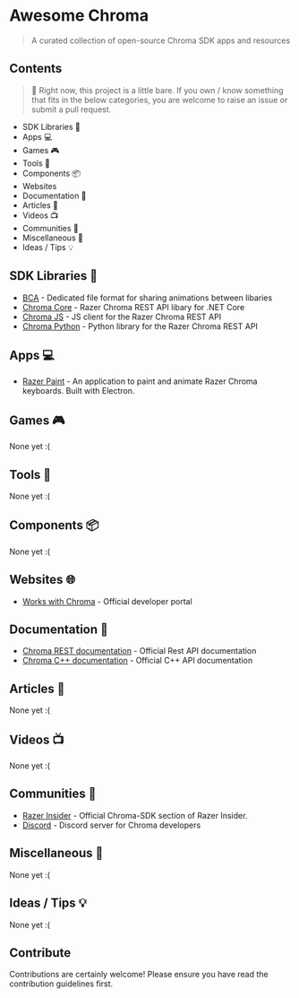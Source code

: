 # Awesome Chroma
> A curated collection of open-source Chroma SDK apps and resources

## Contents

> :bear: Right now, this project is a little bare. If you own / know something that fits in the below categories, you are welcome to raise an issue or submit a pull request.

* SDK Libraries 🎨
* Apps 💻  
* Games 🎮 
* Tools 🔧 
* Components  📦 
* Websites 
* Documentation 📓 
* Articles 📄 
* Videos 📺 
* Communities 👥 
* Miscellaneous 💌 
* Ideas / Tips 💡 

## SDK Libraries 🎨

* [BCA](https://github.com/chroma-sdk/bca) - Dedicated file format for sharing animations between libaries
* [Chroma Core](https://github.com/chroma-sdk/chroma-core) - Razer Chroma REST API libary for .NET Core
* [Chroma JS](https://github.com/chroma-sdk/chroma-js) - JS client for the Razer Chroma REST API
* [Chroma Python](https://github.com/chroma-sdk/chroma-python) - Python library for the Razer Chroma REST API

## Apps 💻 

* [Razer Paint](https://github.com/nick-michael/razer-paint) - An application to paint and animate Razer Chroma keyboards. Built with Electron.

## Games 🎮 

None yet :(

## Tools 🔧 

None yet :(

## Components  📦 

None yet :(

## Websites 🌐

* [Works with Chroma](http://developer.razerzone.com/works-with-chroma/) - Official developer portal

## Documentation 📓 

* [Chroma REST documentation](https://assets.razerzone.com/dev_portal/REST/html/index.html) - Official Rest API documentation
* [Chroma C++ documentation](https://assets.razerzone.com/dev_portal/C%2B%2B/html/index.html) - Official C++ API documentation

## Articles 📄 

None yet :(

## Videos 📺 

None yet :(

## Communities 👥 

* [Razer Insider](https://insider.razerzone.com/index.php?forums/razer-chroma-sdk.78) - Official Chroma-SDK section of Razer Insider. 
* [Discord](https://discord.gg/A4BCZws) - Discord server for Chroma developers

## Miscellaneous 💌 

None yet :(

## Ideas / Tips 💡

None yet :(

## Contribute

Contributions are certainly welcome! Please ensure you have read the contribution guidelines first.
